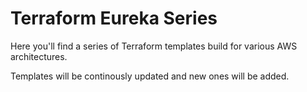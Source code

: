 # Terraform Eureka Series

Here you'll find a series of Terraform templates build for various AWS architectures.

Templates will be continously updated and new ones will be added.